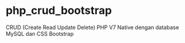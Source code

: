 # php_crud_bootstrap
CRUD (Create Read Update Delete) PHP V7 Native dengan database MySQL dan CSS Bootstrap

